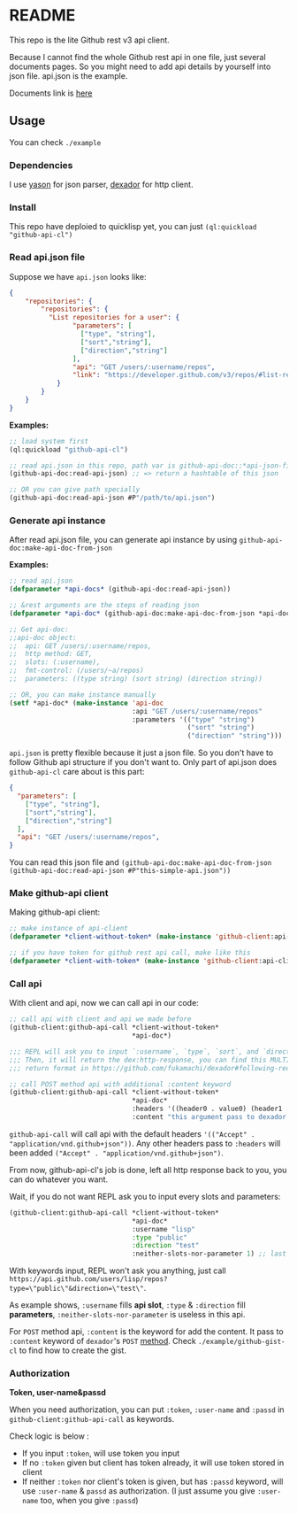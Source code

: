 # README #

This repo is the lite Github rest v3 api client. 

Because I cannot find the whole Github rest api in one file, just several documents pages. So you might need to add api details by yourself into json file. api.json is the example.

Documents link is [here](https://developer.github.com/v3/)

## Usage ##

You can check `./example`

### Dependencies ###

I use [yason](https://github.com/phmarek/yason) for json parser, [dexador](https://github.com/fukamachi/dexador) for http client.

### Install ###

This repo have deploied to quicklisp yet, you can just `(ql:quickload "github-api-cl")`

### Read api.json file ###

Suppose we have `api.json` looks like:

``` json
{
    "repositories": {
        "repositories": {
          "List repositories for a user": {
                "parameters": [
                  ["type", "string"],
                  ["sort","string"],
                  ["direction","string"]
                ],
                "api": "GET /users/:username/repos",
                "link": "https://developer.github.com/v3/repos/#list-repositories-for-a-user"
            }
        }
    }
}
```
**Examples:**

```lisp
;; load system first
(ql:quickload "github-api-cl")

;; read api.json in this repo, path var is github-api-doc::*api-json-file-path*
(github-api-doc:read-api-json) ;; => return a hashtable of this json

;; OR you can give path specially
(github-api-doc:read-api-json #P"/path/to/api.json")
```

### Generate api instance ###

After read api.json file, you can generate api instance by using `github-api-doc:make-api-doc-from-json`

**Examples:**

``` lisp
;; read api.json
(defparameter *api-docs* (github-api-doc:read-api-json))

;; &rest arguments are the steps of reading json
(defparameter *api-doc* (github-api-doc:make-api-doc-from-json *api-docs* "repositories" "repositories" "List repositories for a user"))

;; Get api-doc: 
;;api-doc object:
;;  api: GET /users/:username/repos,
;;  http method: GET,
;;  slots: (:username),
;;  fmt-control: (/users/~a/repos)
;;  parameters: ((type string) (sort string) (direction string))

;; OR, you can make instance manually
(setf *api-doc* (make-instance 'api-doc
                               :api "GET /users/:username/repos"
                               :parameters '(("type" "string") 
                                             ("sort" "string") 
                                             ("direction" "string")))
```

`api.json` is pretty flexible because it just a json file. So you don't have to follow Github api structure if you don't want to. Only part of api.json does `github-api-cl` care about is this part:

```json
{
  "parameters": [
    ["type", "string"],
    ["sort","string"],
    ["direction","string"]
  ],
  "api": "GET /users/:username/repos",
}
```

You can read this json file and `(github-api-doc:make-api-doc-from-json (github-api-doc:read-api-json #P"this-simple-api.json"))`

### Make github-api client ###

Making github-api client:

```lisp
;; make instance of api-client
(defparameter *client-without-token* (make-instance 'github-client:api-client))

;; if you have token for github rest api call, make like this
(defparameter *client-with-token* (make-instance 'github-client:api-client :token "123"))
```

### Call api ###

With client and api, now we can call api in our code:

```lisp
;; call api with client and api we made before
(github-client:github-api-call *client-without-token*
                               *api-doc*)

;;; REPL will ask you to input `:username`, `type`, `sort`, and `direction`
;;; Then, it will return the dex:http-response, you can find this MULTIPLE-VALUEs 
;;; return format in https://github.com/fukamachi/dexador#following-redirects-get-or-head

;; call POST method api with additional :content keyword
(github-client:github-api-call *client-without-token*
                               *api-doc*
                               :headers '((header0 . value0) (header1 . value1))
                               :content "this argument pass to dexador directly")
```

`github-api-call` will call api with the default headers `'(("Accept" . "application/vnd.github+json"))`. Any other headers pass to `:headers` will been added `("Accept" . "application/vnd.github+json")`.

From now, github-api-cl's job is done, left all http response back to you, you can do whatever you want.

Wait, if you do not want REPL ask you to input every slots and parameters:

```lisp
(github-client:github-api-call *client-without-token*
                               *api-doc*
                               :username "lisp"
                               :type "public"
                               :direction "test"
                               :neither-slots-nor-parameter 1) ;; last keyword is redundant
```

With keywords input, REPL won't ask you anything, just call `https://api.github.com/users/lisp/repos?type=\"public\"&direction=\"test\"`. 

As example shows, `:username` fills **api slot**, `:type` & `:direction` fill **parameters**, `:neither-slots-nor-parameter` is useless in this api. 

For `POST` method api, `:content` is the keyword for add the content. It pass to `:content` keyword of `dexador`'s `POST` [method](https://github.com/fukamachi/dexador#function-post). Check `./example/github-gist-cl` to find how to create the gist.

### Authorization ###

**Token, user-name&passd**

When you need authorization, you can put `:token`, `:user-name` and `:passd` in `github-client:github-api-call` as keywords. 

Check logic is below :

+ If you input `:token`, will use token you input
+ If no `:token` given but client has token already, it will use token stored in client
+ If neither `:token` nor client's token is given, but has `:passd` keyword, will use `:user-name` & `passd` as authorization. (I just assume you give `:user-name` too, when you give `:passd`)
